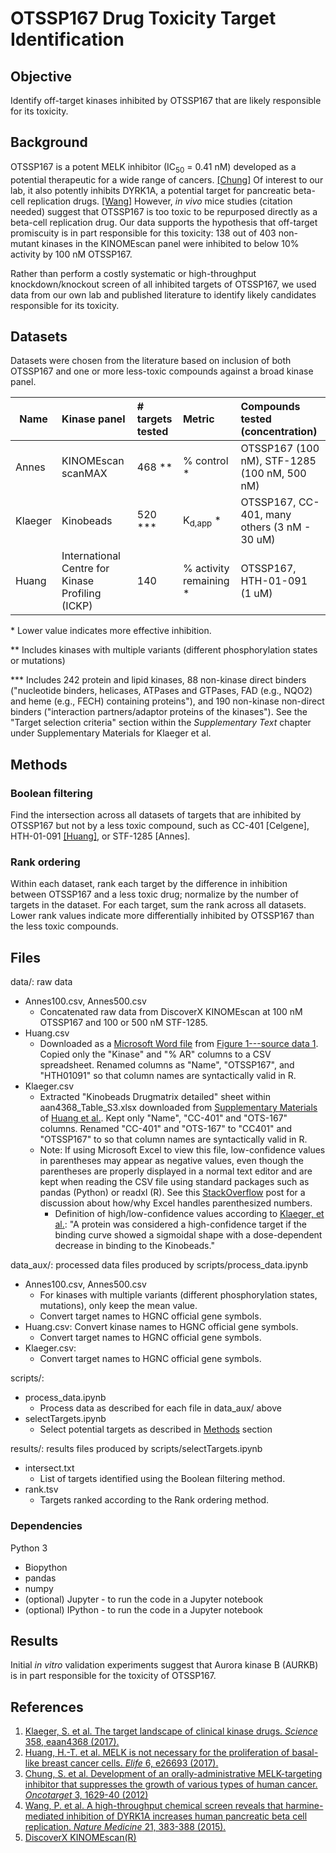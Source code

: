# OTSSP167 Drug Toxicity Target Identification

## Objective

Identify off-target kinases inhibited by OTSSP167 that are likely responsible for its toxicity.

## Background

OTSSP167 is a potent MELK inhibitor (IC<sub>50</sub> = 0.41 nM) developed as a potential therapeutic for a wide range of cancers. [[Chung]](#ref) Of interest to our lab, it also potently inhibits DYRK1A, a potential target for pancreatic beta-cell replication drugs. [[Wang]](#ref) However, *in vivo* mice studies (citation needed) suggest that OTSSP167 is too toxic to be repurposed directly as a beta-cell replication drug. Our data supports the hypothesis that off-target promiscuity is in part responsible for this toxicity: 138 out of 403 non-mutant kinases in the KINOMEscan panel were inhibited to below 10% activity by 100 nM OTSSP167.

Rather than perform a costly systematic or high-throughput knockdown/knockout screen of all inhibited targets of OTSSP167, we used data from our own lab and published literature to identify likely candidates responsible for its toxicity.

## Datasets

Datasets were chosen from the literature based on inclusion of both OTSSP167 and one or more less-toxic compounds against a broad kinase panel.

| Name    | Kinase panel                                     | # targets tested | Metric                  | Compounds tested (concentration)             |
| ------- |:------------------------------------------------ |:---------------- |:----------------------- |:-------------------------------------------- |
| Annes   | KINOMEscan scanMAX                               | 468 \*\*         | % control \*            | OTSSP167 (100 nM), STF-1285 (100 nM, 500 nM) |
| Klaeger | Kinobeads                                        | 520 \*\*\*       | K<sub>d,app</sub> \*    | OTSSP167, CC-401, many others (3 nM - 30 uM) |
| Huang   | International Centre for Kinase Profiling (ICKP) | 140              | % activity remaining \* | OTSSP167, HTH-01-091 (1 uM)                  |

\* Lower value indicates more effective inhibition.

\*\* Includes kinases with multiple variants (different phosphorylation states or mutations)

\*\*\* Includes 242 protein and lipid kinases, 88 non-kinase direct binders ("nucleotide binders, helicases, ATPases and GTPases, FAD (e.g., NQO2) and heme (e.g., FECH) containing proteins"), and 190 non-kinase non-direct binders ("interaction partners/adaptor proteins of the kinases"). See the "Target selection criteria" section within the *Supplementary Text* chapter under Supplementary Materials for Klaeger et al.

## Methods <a name="methods"></a>

### Boolean filtering
Find the intersection across all datasets of targets that are inhibited by OTSSP167 but not by a less toxic compound, such as CC-401 [Celgene], HTH-01-091 [[Huang]](#ref), or STF-1285 [Annes].

### Rank ordering
Within each dataset, rank each target by the difference in inhibition between OTSSP167 and a less toxic drug; normalize by the number of targets in the dataset. For each target, sum the rank across all datasets. Lower rank values indicate more differentially inhibited by OTSSP167 than the less toxic compounds.

## Files

data/: raw data
* Annes100.csv, Annes500.csv
  * Concatenated raw data from DiscoverX KINOMEscan at 100 nM OTSSP167 and 100 or 500 nM STF-1285.
* Huang.csv
  * Downloaded as a [Microsoft Word file](https://elifesciences.org/download/aHR0cHM6Ly9jZG4uZWxpZmVzY2llbmNlcy5vcmcvYXJ0aWNsZXMvMjY2OTMvZWxpZmUtMjY2OTMtZmlnMS1kYXRhMS12MS5kb2N4/elife-26693-fig1-data1-v1.docx?_hash=UbxyMBf8pkVSYVLfuzWLRfqv35PCZ3rDoDex%2B6QmdWc%3D) from [Figure 1---source data 1](https://doi.org/10.7554/eLife.26693.004). Copied only the "Kinase" and "% AR" columns to a CSV spreadsheet. Renamed columns as "Name", "OTSSP167", and "HTH01091" so that column names are syntactically valid in R.
* Klaeger.csv
  * Extracted "Kinobeads Drugmatrix detailed" sheet within aan4368_Table_S3.xlsx downloaded from [Supplementary Materials](http://science.sciencemag.org/highwire/filestream/702936/field_highwire_adjunct_files/1/aan4368_Tables1-11.zip) of [Huang et al.](#ref). Kept only "Name", "CC-401" and "OTS-167" columns. Renamed "CC-401" and "OTS-167" to "CC401" and "OTSSP167" to so that column names are syntactically valid in R.
  * Note: If using Microsoft Excel to view this file, low-confidence values in parentheses may appear as negative values, even though the parentheses are properly displayed in a normal text editor and are kept when reading the CSV file using standard packages such as pandas (Python) or readxl (R). See this [StackOverflow](https://stackoverflow.com/questions/29648572/excel-values-in-parentheses-become-negative) post for a discussion about how/why Excel handles parenthesized numbers.
    * Definition of high/low-confidence values according to [Klaeger, et al.](#ref): "A protein was considered a high-confidence target if the binding curve showed a sigmoidal shape with a dose-dependent decrease in binding to the Kinobeads."

data_aux/: processed data files produced by scripts/process_data.ipynb
* Annes100.csv, Annes500.csv
  * For kinases with multiple variants (different phosphorylation states, mutations), only keep the mean value.
  * Convert target names to HGNC official gene symbols.
* Huang.csv: Convert kinase names to HGNC official gene symbols.
  * Convert target names to HGNC official gene symbols.
* Klaeger.csv: 
  * Convert target names to HGNC official gene symbols.

scripts/:
* process_data.ipynb
  * Process data as described for each file in data_aux/ above
* selectTargets.ipynb
  * Select potential targets as described in [Methods](#methods) section

results/: results files produced by scripts/selectTargets.ipynb
* intersect.txt
  * List of targets identified using the Boolean filtering method.
* rank.tsv
  * Targets ranked according to the Rank ordering method.

### Dependencies

Python 3
- Biopython
- pandas
- numpy
- (optional) Jupyter - to run the code in a Jupyter notebook
- (optional) IPython - to run the code in a Jupyter notebook

## Results

Initial *in vitro* validation experiments suggest that Aurora kinase B (AURKB) is in part responsible for the toxicity of OTSSP167.

## References <a name="ref"></a>
1. [Klaeger, S. et al. The target landscape of clinical kinase drugs. *Science* 358, eaan4368 (2017).](http://science.sciencemag.org/content/358/6367/eaan4368)
2. [Huang, H.-T. et al. MELK is not necessary for the proliferation of basal-like breast cancer cells. *Elife* 6, e26693 (2017).](https://elifesciences.org/articles/26693)
3. [Chung, S. et al. Development of an orally-administrative MELK-targeting inhibitor that suppresses the growth of various types of human cancer. *Oncotarget* 3, 1629-40 (2012)](https://doi.org/10.18632/oncotarget.790)
4. [Wang, P. et al. A high-throughput chemical screen reveals that harmine-mediated inhibition of DYRK1A increases human pancreatic beta cell replication. *Nature Medicine* 21, 383-388 (2015).](https://www.nature.com/articles/nm.3820)
5. [DiscoverX KINOMEscan(R)](https://www.discoverx.com/services/drug-discovery-development-services/kinase-profiling/kinomescan)